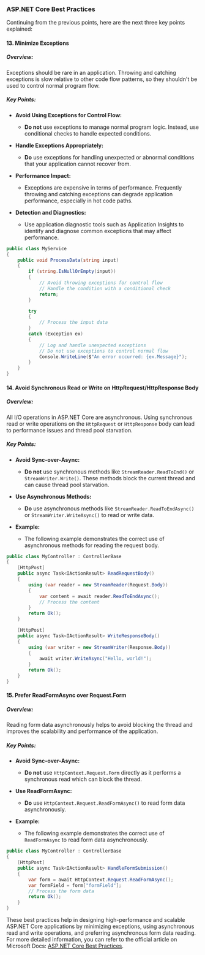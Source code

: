 ### ASP.NET Core Best Practices

Continuing from the previous points, here are the next three key points explained:

#### 13. Minimize Exceptions

##### Overview:
Exceptions should be rare in an application. Throwing and catching exceptions is slow relative to other code flow patterns, so they shouldn't be used to control normal program flow.

##### Key Points:
- **Avoid Using Exceptions for Control Flow:**
  - **Do not** use exceptions to manage normal program logic. Instead, use conditional checks to handle expected conditions.
  
- **Handle Exceptions Appropriately:**
  - **Do** use exceptions for handling unexpected or abnormal conditions that your application cannot recover from.

- **Performance Impact:**
  - Exceptions are expensive in terms of performance. Frequently throwing and catching exceptions can degrade application performance, especially in hot code paths.

- **Detection and Diagnostics:**
  - Use application diagnostic tools such as Application Insights to identify and diagnose common exceptions that may affect performance.

```csharp name=ExceptionHandling.cs
public class MyService
{
    public void ProcessData(string input)
    {
        if (string.IsNullOrEmpty(input))
        {
            // Avoid throwing exceptions for control flow
            // Handle the condition with a conditional check
            return;
        }

        try
        {
            // Process the input data
        }
        catch (Exception ex)
        {
            // Log and handle unexpected exceptions
            // Do not use exceptions to control normal flow
            Console.WriteLine($"An error occurred: {ex.Message}");
        }
    }
}
```

#### 14. Avoid Synchronous Read or Write on HttpRequest/HttpResponse Body

##### Overview:
All I/O operations in ASP.NET Core are asynchronous. Using synchronous read or write operations on the `HttpRequest` or `HttpResponse` body can lead to performance issues and thread pool starvation.

##### Key Points:
- **Avoid Sync-over-Async:**
  - **Do not** use synchronous methods like `StreamReader.ReadToEnd()` or `StreamWriter.Write()`. These methods block the current thread and can cause thread pool starvation.

- **Use Asynchronous Methods:**
  - **Do** use asynchronous methods like `StreamReader.ReadToEndAsync()` or `StreamWriter.WriteAsync()` to read or write data.

- **Example:**
  - The following example demonstrates the correct use of asynchronous methods for reading the request body.

````csharp name=AsyncReadWrite.cs
public class MyController : ControllerBase
{
    [HttpPost]
    public async Task<IActionResult> ReadRequestBody()
    {
        using (var reader = new StreamReader(Request.Body))
        {
            var content = await reader.ReadToEndAsync();
            // Process the content
        }
        return Ok();
    }

    [HttpPost]
    public async Task<IActionResult> WriteResponseBody()
    {
        using (var writer = new StreamWriter(Response.Body))
        {
            await writer.WriteAsync("Hello, world!");
        }
        return Ok();
    }
}
````

#### 15. Prefer ReadFormAsync over Request.Form

##### Overview:
Reading form data asynchronously helps to avoid blocking the thread and improves the scalability and performance of the application.

##### Key Points:
- **Avoid Sync-over-Async:**
  - **Do not** use `HttpContext.Request.Form` directly as it performs a synchronous read which can block the thread.

- **Use ReadFormAsync:**
  - **Do** use `HttpContext.Request.ReadFormAsync()` to read form data asynchronously.

- **Example:**
  - The following example demonstrates the correct use of `ReadFormAsync` to read form data asynchronously.

````csharp name=FormReading.cs
public class MyController : ControllerBase
{
    [HttpPost]
    public async Task<IActionResult> HandleFormSubmission()
    {
        var form = await HttpContext.Request.ReadFormAsync();
        var formField = form["formField"];
        // Process the form data
        return Ok();
    }
}
````

These best practices help in designing high-performance and scalable ASP.NET Core applications by minimizing exceptions, using asynchronous read and write operations, and preferring asynchronous form data reading. For more detailed information, you can refer to the official article on Microsoft Docs: [ASP.NET Core Best Practices](https://docs.microsoft.com/en-us/aspnet/core/fundamentals/best-practices).